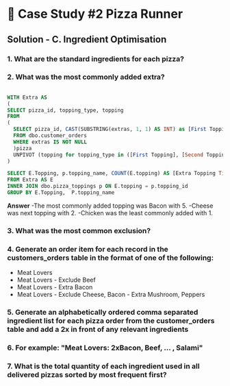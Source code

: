 # 🍕 Case Study #2 Pizza Runner

## Solution - C. Ingredient Optimisation

### 1. What are the standard ingredients for each pizza?

### 2. What was the most commonly added extra?

```sql

WITH Extra AS
(
SELECT pizza_id, topping_type, topping
FROM 
(
  SELECT pizza_id, CAST(SUBSTRING(extras, 1, 1) AS INT) as [First Topping], CAST(SUBSTRING(extras,3,3) AS INT) AS [Second Topping]
  FROM dbo.customer_orders
  WHERE extras IS NOT NULL
  )pizza
  UNPIVOT (topping for topping_type in ([First Topping], [Second Topping])) as unpvt
)

SELECT E.Topping, p.topping_name, COUNT(E.topping) AS [Extra Topping Time]
FROM Extra AS E
INNER JOIN dbo.pizza_toppings p ON E.topping = p.topping_id
GROUP BY E.Topping,  P.topping_name

```

**Answer**
-The most commonly added topping was Bacon with 5.
-Cheese was next topping with 2.
-Chicken was the least commonly added with 1.




### 3. What was the most common exclusion?

### 4. Generate an order item for each record in the customers_orders table in the format of one of the following:
- Meat Lovers
- Meat Lovers - Exclude Beef
- Meat Lovers - Extra Bacon
- Meat Lovers - Exclude Cheese, Bacon - Extra Mushroom, Peppers

### 5. Generate an alphabetically ordered comma separated ingredient list for each pizza order from the customer_orders table and add a 2x in front of any relevant ingredients

### 6. For example: "Meat Lovers: 2xBacon, Beef, ... , Salami"

### 7. What is the total quantity of each ingredient used in all delivered pizzas sorted by most frequent first?
